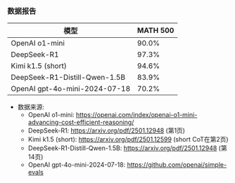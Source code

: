 ### 数据报告
| 模型    | MATH 500 |
| -------- | ------- |
| OpenAI o1-mini  | 90.0%    |
| DeepSeek-R1 | 97.3%     |
| Kimi k1.5 (short)    | 94.6%   |
| DeepSeek-R1-Distill-Qwen-1.5B | 83.9% | 
| OpenAI gpt-4o-mini-2024-07-18 | 70.2% |

*   数据来源:
    *   OpenAI o1-mini: https://openai.com/index/openai-o1-mini-advancing-cost-efficient-reasoning/
    *   DeepSeek-R1: https://arxiv.org/pdf/2501.12948 (第1页)
    *   Kimi k1.5 (short): https://arxiv.org/pdf/2501.12599 (short CoT在第2页)
    *   DeepSeek-R1-Distill-Qwen-1.5B: https://arxiv.org/pdf/2501.12948 (第14页)
    *   OpenAI gpt-4o-mini-2024-07-18: https://github.com/openai/simple-evals